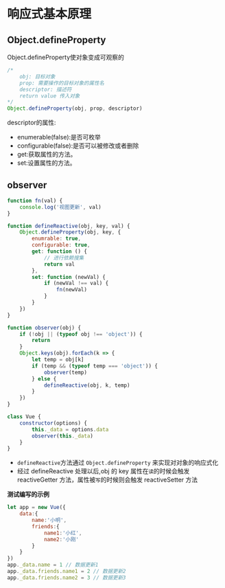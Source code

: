 # 响应式基本原理
## Object.defineProperty
Object.defineProperty使对象变成可观察的

```js
/*
    obj: 目标对象
    prop: 需要操作的目标对象的属性名
    descriptor: 描述符 
    return value 传入对象
*/
Object.defineProperty(obj, prop, descriptor)
```
descriptor的属性:
* enumerable(false):是否可枚举
* configurable(false):是否可以被修改或者删除
* get:获取属性的方法。
* set:设置属性的方法。

## observer
```js
function fn(val) {
    console.log('视图更新', val)
}

function defineReactive(obj, key, val) {
    Object.defineProperty(obj, key, {
        enumrable: true,
        configurable: true,
        get: function () {
            // 进行依赖搜集
            return val
        },
        set: function (newVal) {
            if (newVal !== val) {
                fn(newVal)
            }
        }
    })
}

function observer(obj) {
    if (!obj || (typeof obj !== 'object')) {
        return
    }
    Object.keys(obj).forEach(k => {
        let temp = obj[k]
        if (temp && (typeof temp === 'object')) {
            observer(temp)
        } else {
            defineReactive(obj, k, temp)
        }
    })
}

class Vue {
    constructor(options) {
        this._data = options.data
        observer(this._data)
    }
}
```
* `defineReactive`方法通过 `Object.defineProperty` 来实现对对象的响应式化
* 经过 defineReactive 处理以后,obj 的 key 属性在`读`的时候会触发 reactiveGetter 方法，属性被`写`的时候则会触发 reactiveSetter 方法

**测试编写的示例**
```js
let app = new Vue({
    data:{
        name:'小明',
        friends:{
            name1:'小红',
            name2:'小刚'
        }
    }
})
app._data.name = 1 // 数据更新1
app._data.friends.name1 = 2 // 数据更新2
app._data.friends.name2 = 3 // 数据更新3
```